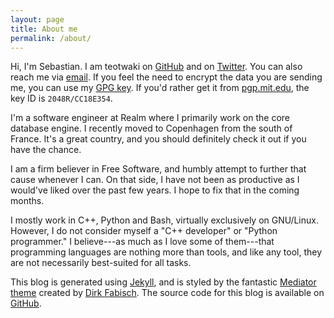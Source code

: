 ```yaml
---
layout: page
title: About me
permalink: /about/
---
```


Hi, I'm Sebastian. I am teotwaki on [GitHub][github-teotwaki] and on
[Twitter][twitter-teotwaki]. You can also reach me via [email][email]. If you
feel the need to encrypt the data you are sending me, you can use my [GPG
key][slau-gpg]. If you'd rather get it from [pgp.mit.edu][pgp-mit], the key ID
is `2048R/CC18E354`.

I'm a software engineer at Realm where I primarily work on the core database
engine. I recently moved to Copenhagen from the south of France. It's a great
country, and you should definitely check it out if you have the chance.

I am a firm believer in Free Software, and humbly attempt to further that cause
whenever I can. On that side, I have not been as productive as I would've liked
over the past few years. I hope to fix that in the coming months.

I mostly work in C++, Python and Bash, virtually exclusively on GNU/Linux.
However, I do not consider myself a "C++ developer" or "Python programmer." I
believe---as much as I love some of them---that programming languages are
nothing more than tools, and like any tool, they are not necessarily
best-suited for all tasks.

This blog is generated using [Jekyll][jekyll], and is styled by the fantastic
[Mediator theme][mediator-theme] created by [Dirk Fabisch][dirk-blog]. The
source code for this blog is available on [GitHub][github-jekyll-blog].

[github-teotwaki]: https://github.com/teotwaki
[twitter-teotwaki]: https://twitter.com/teotwaki
[email]: mailto:sl@mailicio.us
[jekyll]: http://jekyllrb.com
[mediator-theme]: https://github.com/dirkfabisch/mediator
[dirk-blog]: http://blog.base68.com
[github-jekyll-blog]: https://github.com/teotwaki/jekyll-blog
[slau-gpg]: https://blog.wedrop.it/assets/files/sl.gpg
[pgp-mit]: https://pgp.mit.edu/
